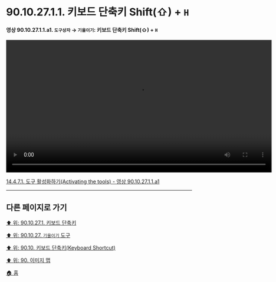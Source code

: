# 90.10.27.1.1. 키보드 단축키 Shift(⇧) + `H`

<a id="90-10-27-01-01-a1"></a>

#### 영상 90.10.27.1.1.a1. `도구상자` → `기울이기`: 키보드 단축키 Shift(⇧) + `H`
<video controls="controls" width="720" src="https://github.com/wonder13662/gimp/assets/15767104/1983506f-4d40-4c1d-b402-f8227392d104"></video>

[14.4.7.1. 도구 활성화하기(Activating the tools) - 영상 90.10.27.1.1.a1](./14-04-07-01-activating_the_tool.md#90-10-27-01-01-a1)

***

## 다른 페이지로 가기

[⬆️ 위: 90.10.27.1. 키보드 단축키](./90-10-27-01-00-keyboard_shortcut.md)

[⬆️ 위: 90.10.27. `기울이기` 도구](./90-10-27-00-scale.md)

[⬆️ 위: 90.10. 키보드 단축키(Keyboard Shortcut)](./90-10-00-keyboard_shortcut.md)

[⬆️ 위: 90. 이미지 맵](./90-00-image-map.md)

[🏠 홈](./00-home.md)